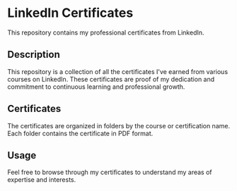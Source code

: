# LinkedIn Certificates

This repository contains my professional certificates from LinkedIn.

## Description

This repository is a collection of all the certificates I've earned from various courses on LinkedIn. These certificates are proof of my dedication and commitment to continuous learning and professional growth.

## Certificates

The certificates are organized in folders by the course or certification name. Each folder contains the certificate in PDF format.

## Usage

Feel free to browse through my certificates to understand my areas of expertise and interests.
